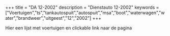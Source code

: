 +++
title = "DA 12-2002"
description = "Dienstauto 12-2002"
keywords = ["Voertuigen","ts","tankautospuit","autospuit","msa","boot","waterwagen","water","brandweer","uitgeest","12","2002"]
+++

Hier een lijst met voertuigen en clickable link naar de pagina
